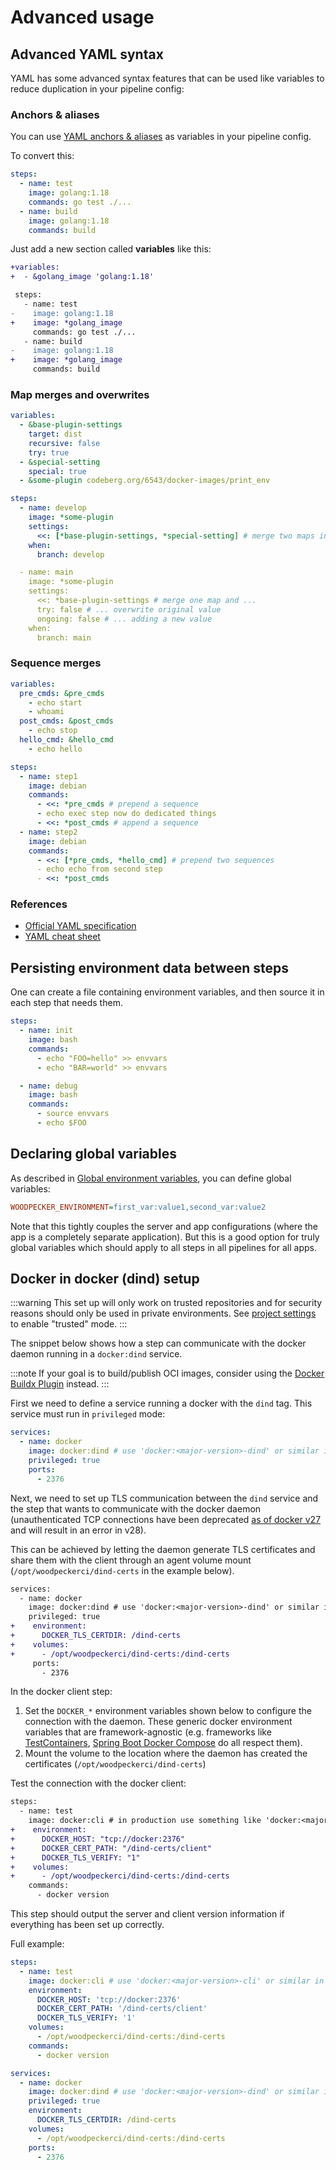 # Advanced usage

## Advanced YAML syntax

YAML has some advanced syntax features that can be used like variables to reduce duplication in your pipeline config:

### Anchors & aliases

You can use [YAML anchors & aliases](https://yaml.org/spec/1.2.2/#3222-anchors-and-aliases) as variables in your pipeline config.

To convert this:

```yaml
steps:
  - name: test
    image: golang:1.18
    commands: go test ./...
  - name: build
    image: golang:1.18
    commands: build
```

Just add a new section called **variables** like this:

```diff
+variables:
+  - &golang_image 'golang:1.18'

 steps:
   - name: test
-    image: golang:1.18
+    image: *golang_image
     commands: go test ./...
   - name: build
-    image: golang:1.18
+    image: *golang_image
     commands: build
```

### Map merges and overwrites

```yaml
variables:
  - &base-plugin-settings
    target: dist
    recursive: false
    try: true
  - &special-setting
    special: true
  - &some-plugin codeberg.org/6543/docker-images/print_env

steps:
  - name: develop
    image: *some-plugin
    settings:
      <<: [*base-plugin-settings, *special-setting] # merge two maps into an empty map
    when:
      branch: develop

  - name: main
    image: *some-plugin
    settings:
      <<: *base-plugin-settings # merge one map and ...
      try: false # ... overwrite original value
      ongoing: false # ... adding a new value
    when:
      branch: main
```

### Sequence merges

```yaml
variables:
  pre_cmds: &pre_cmds
    - echo start
    - whoami
  post_cmds: &post_cmds
    - echo stop
  hello_cmd: &hello_cmd
    - echo hello

steps:
  - name: step1
    image: debian
    commands:
      - <<: *pre_cmds # prepend a sequence
      - echo exec step now do dedicated things
      - <<: *post_cmds # append a sequence
  - name: step2
    image: debian
    commands:
      - <<: [*pre_cmds, *hello_cmd] # prepend two sequences
      - echo echo from second step
      - <<: *post_cmds
```

### References

- [Official YAML specification](https://yaml.org/spec/1.2.2/#3222-anchors-and-aliases)
- [YAML cheat sheet](https://learnxinyminutes.com/docs/yaml)

## Persisting environment data between steps

One can create a file containing environment variables, and then source it in each step that needs them.

```yaml
steps:
  - name: init
    image: bash
    commands:
      - echo "FOO=hello" >> envvars
      - echo "BAR=world" >> envvars

  - name: debug
    image: bash
    commands:
      - source envvars
      - echo $FOO
```

## Declaring global variables

As described in [Global environment variables](./50-environment.md#global-environment-variables), you can define global variables:

```ini
WOODPECKER_ENVIRONMENT=first_var:value1,second_var:value2
```

Note that this tightly couples the server and app configurations (where the app is a completely separate application). But this is a good option for truly global variables which should apply to all steps in all pipelines for all apps.

## Docker in docker (dind) setup

:::warning
This set up will only work on trusted repositories and for security reasons should only be used in private environments.
See [project settings](./75-project-settings.md#trusted) to enable "trusted" mode.
:::

The snippet below shows how a step can communicate with the docker daemon running in a `docker:dind` service.

:::note
If your goal is to build/publish OCI images, consider using the [Docker Buildx Plugin](https://woodpecker-ci.org/plugins/Docker%20Buildx) instead.
:::

First we need to define a service running a docker with the `dind` tag.
This service must run in `privileged` mode:

```yaml
services:
  - name: docker
    image: docker:dind # use 'docker:<major-version>-dind' or similar in production
    privileged: true
    ports:
      - 2376
```

Next, we need to set up TLS communication between the `dind` service and the step that wants to communicate with the docker daemon (unauthenticated TCP connections have been deprecated [as of docker v27](https://github.com/docker/cli/blob/v27.4.0/docs/deprecated.md#unauthenticated-tcp-connections) and will result in an error in v28).

This can be achieved by letting the daemon generate TLS certificates and share them with the client through an agent volume mount (`/opt/woodpeckerci/dind-certs` in the example below).

```diff
services:
  - name: docker
    image: docker:dind # use 'docker:<major-version>-dind' or similar in production
    privileged: true
+    environment:
+      DOCKER_TLS_CERTDIR: /dind-certs
+    volumes:
+      - /opt/woodpeckerci/dind-certs:/dind-certs
     ports:
       - 2376
```

In the docker client step:

1. Set the `DOCKER_*` environment variables shown below to configure the connection with the daemon.
   These generic docker environment variables that are framework-agnostic (e.g. frameworks like [TestContainers](https://testcontainers.com/), [Spring Boot Docker Compose](https://mvnrepository.com/artifact/org.springframework.boot/spring-boot-docker-compose) do all respect them).
2. Mount the volume to the location where the daemon has created the certificates (`/opt/woodpeckerci/dind-certs`)

Test the connection with the docker client:

```diff
steps:
  - name: test
    image: docker:cli # in production use something like 'docker:<major version>-cli'
+    environment:
+      DOCKER_HOST: "tcp://docker:2376"
+      DOCKER_CERT_PATH: "/dind-certs/client"
+      DOCKER_TLS_VERIFY: "1"
+    volumes:
+      - /opt/woodpeckerci/dind-certs:/dind-certs
    commands:
      - docker version
```

This step should output the server and client version information if everything has been set up correctly.

Full example:

```yaml
steps:
  - name: test
    image: docker:cli # use 'docker:<major-version>-cli' or similar in production
    environment:
      DOCKER_HOST: 'tcp://docker:2376'
      DOCKER_CERT_PATH: '/dind-certs/client'
      DOCKER_TLS_VERIFY: '1'
    volumes:
      - /opt/woodpeckerci/dind-certs:/dind-certs
    commands:
      - docker version

services:
  - name: docker
    image: docker:dind # use 'docker:<major-version>-dind' or similar in production
    privileged: true
    environment:
      DOCKER_TLS_CERTDIR: /dind-certs
    volumes:
      - /opt/woodpeckerci/dind-certs:/dind-certs
    ports:
      - 2376
```

